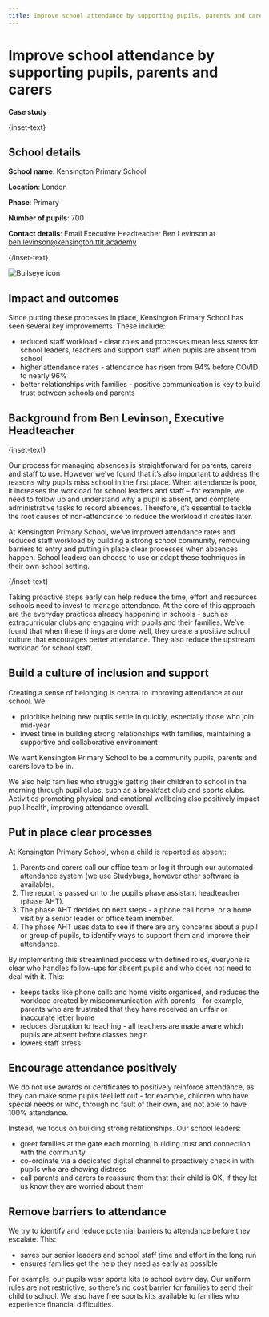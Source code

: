 ```yaml
---
title: Improve school attendance by supporting pupils, parents and carers
---
```


# Improve school attendance by supporting pupils, parents and carers

<strong class="govuk-tag">Case study</strong>

{inset-text}

## School details

**School name**: Kensington Primary School

**Location**: London

**Phase**: Primary

**Number of pupils**: 700

**Contact details**: Email Executive Headteacher Ben Levinson at <ben.levinson@kensington.ttlt.academy>

{/inset-text}

<div class="info-box">
  <div class="info-box__corner">
    <img src="/assets/images/bullseye.svg" alt="Bullseye icon">
  </div>
  <h2 class="govuk-heading-m">
    Impact and outcomes
  </h2>
  <p>
    Since putting these processes in place, Kensington Primary School has seen several key improvements. These include:
  </p>
  <p>
    <ul>
      <li>
        reduced staff workload - clear roles and processes mean less stress for school leaders, teachers and support staff when pupils are absent from school
      </li>
      <li>
        higher attendance rates - attendance has risen from 94% before COVID to nearly 96%
      </li>
      <li>
        better relationships with families - positive communication is key to build trust between schools and parents
      </li>
    </ul>
  </p>
</div>

## Background from Ben Levinson, Executive Headteacher

{inset-text}

Our process for managing absences is straightforward for parents, carers and staff to use. However we’ve found that it’s also important to address the reasons why pupils miss school in the first place. When attendance is poor, it increases the workload for school leaders and staff – for example, we need to follow up and understand why a pupil is absent, and complete administrative tasks to record absences. Therefore, it’s essential to tackle the root causes of non-attendance to reduce the workload it creates later.

At Kensington Primary School, we’ve improved attendance rates and reduced staff workload by building a strong school community, removing barriers to entry and putting in place clear processes when absences happen. School leaders can choose to use or adapt these techniques in their own school setting.

{/inset-text}

Taking proactive steps early can help reduce the time, effort and resources schools need to invest to manage attendance. At the core of this approach are the everyday practices already happening in schools - such as extracurricular clubs and engaging with pupils and their families. We’ve found that when these things are done well, they create a positive school culture that encourages better attendance. They also reduce the upstream workload for school staff.

## Build a culture of inclusion and support

Creating a sense of belonging is central to improving attendance at our school. We:

- prioritise helping new pupils settle in quickly, especially those who join mid-year
- invest time in building strong relationships with families, maintaining a supportive and collaborative environment

We want Kensington Primary School to be a community pupils, parents and carers love to be in.

We also help families who struggle getting their children to school in the morning through pupil clubs, such as a breakfast club and sports clubs. Activities promoting physical and emotional wellbeing also positively impact pupil health, improving attendance overall.

## Put in place clear processes

At Kensington Primary School, when a child is reported as absent:

1. Parents and carers call our office team or log it through our automated attendance system (we use Studybugs, however other software is available).
2. The report is passed on to the pupil’s phase assistant headteacher (phase AHT).
3. The phase AHT decides on next steps - a phone call home, or a home visit by a senior leader or office team member.
4. The phase AHT uses data to see if there are any concerns about a pupil or group of pupils, to identify ways to support them and improve their attendance.

By implementing this streamlined process with defined roles, everyone is clear who handles follow-ups for absent pupils and who does not need to deal with it. This:

- keeps tasks like phone calls and home visits organised, and reduces the workload created by miscommunication with parents – for example, parents who are frustrated that they have received an unfair or inaccurate letter home
- reduces disruption to teaching - all teachers are made aware which pupils are absent before classes begin
- lowers staff stress

## Encourage attendance positively

We do not use awards or certificates to positively reinforce attendance, as they can make some pupils feel left out - for example, children who have special needs or who, through no fault of their own, are not able to have 100% attendance.

Instead, we focus on building strong relationships. Our school leaders:

- greet families at the gate each morning, building trust and connection with the community
- co-ordinate via a dedicated digital channel to proactively check in with pupils who are showing distress
- call parents and carers to reassure them that their child is OK, if they let us know they are worried about them

## Remove barriers to attendance

We try to identify and reduce potential barriers to attendance before they escalate. This:

- saves our senior leaders and school staff time and effort in the long run
- ensures families get the help they need as early as possible

For example, our pupils wear sports kits to school every day. Our uniform rules are not restrictive, so there’s no cost barrier for families to send their child to school. We also have free sports kits available to families who experience financial difficulties.

